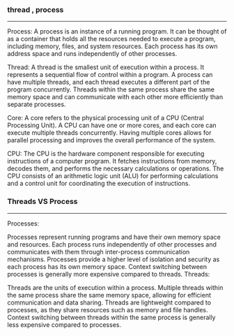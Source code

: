 ### thread , process 

-----------------------------------------
Process: 
A process is an instance of a running program. 
It can be thought of as a container that holds all the resources needed to execute a program, 
including memory, files, and system resources. 
Each process has its own address space and runs independently of other processes.

Thread: 
A thread is the smallest unit of execution within a process.
It represents a sequential flow of control within a program. 
A process can have multiple threads, and each thread executes a different part of the program concurrently.
Threads within the same process share the same memory space and can communicate with each other more efficiently than separate processes.


Core:
A core refers to the physical processing unit of a CPU (Central Processing Unit).
A CPU can have one or more cores, and each core can execute multiple threads concurrently. 
Having multiple cores allows for parallel processing and improves the overall performance of the system.

CPU: 
The CPU is the hardware component responsible for executing instructions of a computer program. 
It fetches instructions from memory, decodes them, and performs the necessary calculations or operations.
The CPU consists of an arithmetic logic unit (ALU) for performing calculations and a control unit for coordinating the execution of instructions.



### Threads VS Process 
---------------------------------------------

Processes:

Processes represent running programs and have their own memory space and resources.
Each process runs independently of other processes and communicates with them through inter-process communication mechanisms.
Processes provide a higher level of isolation and security as each process has its own memory space.
Context switching between processes is generally more expensive compared to threads.
Threads:

Threads are the units of execution within a process.
Multiple threads within the same process share the same memory space, allowing for efficient communication and data sharing.
Threads are lightweight compared to processes, as they share resources such as memory and file handles.
Context switching between threads within the same process is generally less expensive compared to processes.